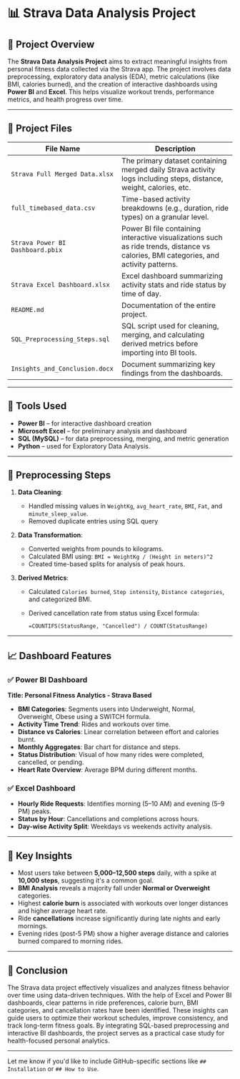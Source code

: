 # 📊 Strava Data Analysis Project

## 🧾 Project Overview

The **Strava Data Analysis Project** aims to extract meaningful insights from personal fitness data collected via the Strava app. The project involves data preprocessing, exploratory data analysis (EDA), metric calculations (like BMI, calories burned), and the creation of interactive dashboards using **Power BI** and **Excel**. This helps visualize workout trends, performance metrics, and health progress over time.

---

## 📁 Project Files

| File Name                        | Description                                                                                                                           |
| -------------------------------- | ------------------------------------------------------------------------------------------------------------------------------------- |
| `Strava Full Merged Data.xlsx`   | The primary dataset containing merged daily Strava activity logs including steps, distance, weight, calories, etc.                    |
| `full_timebased_data.csv`        | Time-based activity breakdowns (e.g., duration, ride types) on a granular level.                                                      |
| `Strava Power BI Dashboard.pbix` | Power BI file containing interactive visualizations such as ride trends, distance vs calories, BMI categories, and activity patterns. |
| `Strava Excel Dashboard.xlsx`    | Excel dashboard summarizing activity stats and ride status by time of day.                                                            |
| `README.md`                      | Documentation of the entire project.                                                                                                  |
| `SQL_Preprocessing_Steps.sql`    | SQL script used for cleaning, merging, and calculating derived metrics before importing into BI tools.                                |
| `Insights_and_Conclusion.docx`   | Document summarizing key findings from the dashboards.                                                                                |

---

## 🔧 Tools Used

* **Power BI** – for interactive dashboard creation
* **Microsoft Excel** – for preliminary analysis and dashboard
* **SQL (MySQL)** – for data preprocessing, merging, and metric generation
* **Python** – used for Exploratory Data Analysis.

---

## 🧹 Preprocessing Steps

1. **Data Cleaning**:

   * Handled missing values in `WeightKg`, `avg_heart_rate`, `BMI`, `Fat`, and `minute_sleep_value`.
   * Removed duplicate entries using SQL query

2. **Data Transformation**:

   * Converted weights from pounds to kilograms.
   * Calculated BMI using: `BMI = WeightKg / (Height in meters)^2`
   * Created time-based splits for analysis of peak hours.

3. **Derived Metrics**:

   * Calculated `Calories burned`, `Step intensity`, `Distance categories`, and categorized BMI.
   * Derived cancellation rate from status using Excel formula:

     ```excel
     =COUNTIFS(StatusRange, "Cancelled") / COUNT(StatusRange)
     ```

---

## 📈 Dashboard Features

### ✅ Power BI Dashboard

**Title: Personal Fitness Analytics - Strava Based**

* **BMI Categories**: Segments users into Underweight, Normal, Overweight, Obese using a SWITCH formula.
* **Activity Time Trend**: Rides and workouts over time.
* **Distance vs Calories**: Linear correlation between effort and calories burnt.
* **Monthly Aggregates**: Bar chart for distance and steps.
* **Status Distribution**: Visual of how many rides were completed, cancelled, or pending.
* **Heart Rate Overview**: Average BPM during different months.

### ✅ Excel Dashboard

* **Hourly Ride Requests**: Identifies morning (5–10 AM) and evening (5–9 PM) peaks.
* **Status by Hour**: Cancellations and completions across hours.
* **Day-wise Activity Split**: Weekdays vs weekends activity analysis.

---

## 📌 Key Insights

* Most users take between **5,000–12,500 steps** daily, with a spike at **10,000 steps**, suggesting it's a common goal.
* **BMI Analysis** reveals a majority fall under **Normal or Overweight** categories.
* Highest **calorie burn** is associated with workouts over longer distances and higher average heart rate.
* Ride **cancellations** increase significantly during late nights and early mornings.
* Evening rides (post-5 PM) show a higher average distance and calories burned compared to morning rides.

---

## 🧾 Conclusion

The Strava data project effectively visualizes and analyzes fitness behavior over time using data-driven techniques. With the help of Excel and Power BI dashboards, clear patterns in ride preferences, calorie burn, BMI categories, and cancellation rates have been identified. These insights can guide users to optimize their workout schedules, improve consistency, and track long-term fitness goals. By integrating SQL-based preprocessing and interactive BI dashboards, the project serves as a practical case study for health-focused personal analytics.

---

Let me know if you'd like to include GitHub-specific sections like `## Installation` or `## How to Use`.

